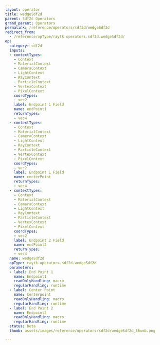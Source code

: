 ```yaml
---
layout: operator
title: wedgeSdf2d
parent: Sdf2d Operators
grand_parent: Operators
permalink: /reference/operators/sdf2d/wedgeSdf2d
redirect_from:
  - /reference/opType/raytk.operators.sdf2d.wedgeSdf2d/
op:
  category: sdf2d
  inputs:
  - contextTypes:
    - Context
    - MaterialContext
    - CameraContext
    - LightContext
    - RayContext
    - ParticleContext
    - VertexContext
    - PixelContext
    coordTypes:
    - vec2
    label: Endpoint 1 Field
    name: endPoint1
    returnTypes:
    - vec4
  - contextTypes:
    - Context
    - MaterialContext
    - CameraContext
    - LightContext
    - RayContext
    - ParticleContext
    - VertexContext
    - PixelContext
    coordTypes:
    - vec2
    label: Endpoint 1 Field
    name: centerPoint
    returnTypes:
    - vec4
  - contextTypes:
    - Context
    - MaterialContext
    - CameraContext
    - LightContext
    - RayContext
    - ParticleContext
    - VertexContext
    - PixelContext
    coordTypes:
    - vec2
    label: Endpoint 2 Field
    name: endPoint2
    returnTypes:
    - vec4
  name: wedgeSdf2d
  opType: raytk.operators.sdf2d.wedgeSdf2d
  parameters:
  - label: End Point 1
    name: Endpoint1
    readOnlyHandling: macro
    regularHandling: runtime
  - label: Center Point
    name: Centerpoint
    readOnlyHandling: macro
    regularHandling: runtime
  - label: End Point 2
    name: Endpoint2
    readOnlyHandling: macro
    regularHandling: runtime
  status: beta
  thumb: assets/images/reference/operators/sdf2d/wedgeSdf2d_thumb.png

---
```

